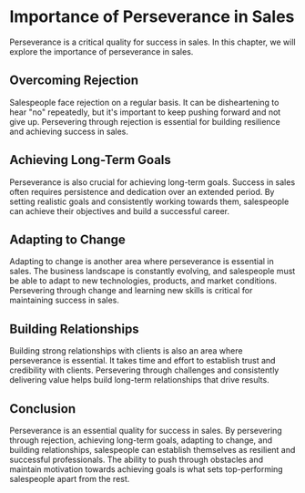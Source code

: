 Importance of Perseverance in Sales
=======================================================================

Perseverance is a critical quality for success in sales. In this chapter, we will explore the importance of perseverance in sales.

Overcoming Rejection
--------------------

Salespeople face rejection on a regular basis. It can be disheartening to hear "no" repeatedly, but it's important to keep pushing forward and not give up. Persevering through rejection is essential for building resilience and achieving success in sales.

Achieving Long-Term Goals
-------------------------

Perseverance is also crucial for achieving long-term goals. Success in sales often requires persistence and dedication over an extended period. By setting realistic goals and consistently working towards them, salespeople can achieve their objectives and build a successful career.

Adapting to Change
------------------

Adapting to change is another area where perseverance is essential in sales. The business landscape is constantly evolving, and salespeople must be able to adapt to new technologies, products, and market conditions. Persevering through change and learning new skills is critical for maintaining success in sales.

Building Relationships
----------------------

Building strong relationships with clients is also an area where perseverance is essential. It takes time and effort to establish trust and credibility with clients. Persevering through challenges and consistently delivering value helps build long-term relationships that drive results.

Conclusion
----------

Perseverance is an essential quality for success in sales. By persevering through rejection, achieving long-term goals, adapting to change, and building relationships, salespeople can establish themselves as resilient and successful professionals. The ability to push through obstacles and maintain motivation towards achieving goals is what sets top-performing salespeople apart from the rest.


